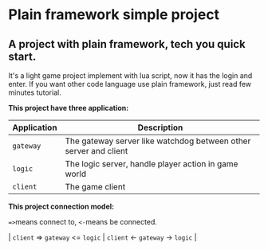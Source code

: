 # Plain framework simple project #

## A project with plain framework, tech you quick start. ##

It's a light game project implement with lua script, now it has the login and enter.
If you want other code language use plain framework, just read few minutes tutorial.

**This project have three application:**

| Application             | Description                                                     |
| ----------------------- | --------------------------------------------------------------- |
| `gateway`               | The gateway server like watchdog between other server and client|
| `logic`                 | The logic server, handle player action in game world            |
| `client`                | The game client                                                 |

**This project connection model:**

`=>`means connect to, `<-`means be connected.

| `client` => `gateway` <= `logic` | `client` <- `gateway` -> `logic` |
